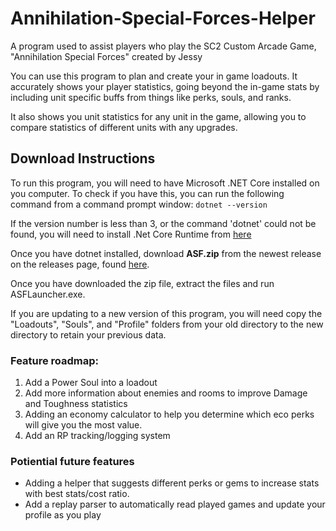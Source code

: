 # Annihilation-Special-Forces-Helper
A program used to assist players who play the SC2 Custom Arcade Game, "Annihilation Special Forces" created by Jessy

You can use this program to plan and create your in game loadouts. It accurately shows your player statistics, going beyond the in-game stats by including unit specific buffs from things like perks, souls, and ranks.

It also shows you unit statistics for any unit in the game, allowing you to compare statistics of different units with any upgrades.

## Download Instructions
To run this program, you will need to have Microsoft .NET Core installed on you computer. To check if you have this, you can run the following command from a command prompt window:
`dotnet --version`

If the version number is less than 3, or the command 'dotnet' could not be found, you will need to install .Net Core Runtime from [here](https://dotnet.microsoft.com/download/dotnet-core/current/runtime)

Once you have dotnet installed, download <b>ASF.zip</b> from the newest release on the releases page, found [here](https://github.com/vbergaaa/Annihilation-Special-Forces-Helper/releases).

Once you have downloaded the zip file, extract the files and run ASFLauncher.exe.

If you are updating to a new version of this program, you will need copy the "Loadouts", "Souls", and "Profile" folders from your old directory to the new directory to retain your previous data.

### Feature roadmap:
1. Add a Power Soul into a loadout
2. Add more information about enemies and rooms to improve Damage and Toughness statistics
3. Adding an economy calculator to help you determine which eco perks will give you the most value.
4. Add an RP tracking/logging system

### Potiential future features
- Adding a helper that suggests different perks or gems to increase stats with best stats/cost ratio.
- Add a replay parser to automatically read played games and update your profile as you play
